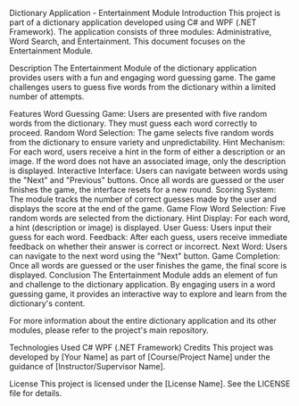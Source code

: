 Dictionary Application - Entertainment Module
Introduction
This project is part of a dictionary application developed using C# and WPF (.NET Framework). The application consists of three modules: Administrative, Word Search, and Entertainment. This document focuses on the Entertainment Module.

Description
The Entertainment Module of the dictionary application provides users with a fun and engaging word guessing game. The game challenges users to guess five words from the dictionary within a limited number of attempts.

Features
Word Guessing Game: Users are presented with five random words from the dictionary. They must guess each word correctly to proceed.
Random Word Selection: The game selects five random words from the dictionary to ensure variety and unpredictability.
Hint Mechanism: For each word, users receive a hint in the form of either a description or an image. If the word does not have an associated image, only the description is displayed.
Interactive Interface: Users can navigate between words using the "Next" and "Previous" buttons. Once all words are guessed or the user finishes the game, the interface resets for a new round.
Scoring System: The module tracks the number of correct guesses made by the user and displays the score at the end of the game.
Game Flow
Word Selection: Five random words are selected from the dictionary.
Hint Display: For each word, a hint (description or image) is displayed.
User Guess: Users input their guess for each word.
Feedback: After each guess, users receive immediate feedback on whether their answer is correct or incorrect.
Next Word: Users can navigate to the next word using the "Next" button.
Game Completion: Once all words are guessed or the user finishes the game, the final score is displayed.
Conclusion
The Entertainment Module adds an element of fun and challenge to the dictionary application. By engaging users in a word guessing game, it provides an interactive way to explore and learn from the dictionary's content.

For more information about the entire dictionary application and its other modules, please refer to the project's main repository.

Technologies Used
C#
WPF (.NET Framework)
Credits
This project was developed by [Your Name] as part of [Course/Project Name] under the guidance of [Instructor/Supervisor Name].

License
This project is licensed under the [License Name]. See the LICENSE file for details.
